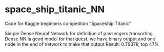 # space_ship_titanic_NN

Code for Kaggle beginners competition "Spaceship Titanic"

Simple Dense Neural Network for definition of passengers transorting
Dense NN is good model for that quest, we have binary output and one node in the end of network to make that output
Result: 0.79378, top 47%
